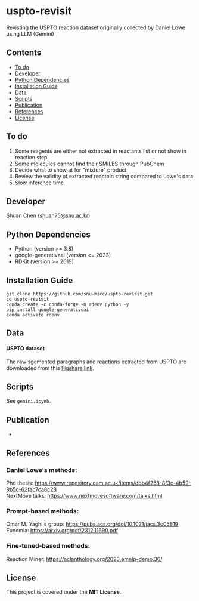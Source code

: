 # uspto-revisit
Revisting the USPTO reaction dataset originally collected by Daniel Lowe using LLM (Gemini)<br>

## Contents

- [To do](#to-do)
- [Developer](#developer)
- [Python Dependencies](#python-dependencies)
- [Installation Guide](#installation-guide)
- [Data](#data)
- [Scripts](#scripts)
- [Publication](#publication)
- [References](#references)
- [License](#license)

## To do
1. Some reagents are either not extracted in reactants list or not show in reaction step
2. Some molecules cannot find their SMILES through PubChem
3. Decide what to show at for "mixture" product
4. Review the validity of extracted reactoin string compared to Lowe's data
5. Slow inference time

## Developer
Shuan Chen (shuan75@snu.ac.kr)<br>

## Python Dependencies
* Python (version >= 3.8)
* google-generativeai (version <= 2023)
* RDKit (version >= 2019)

## Installation Guide

```
git clone https://github.com/snu-micc/uspto-revisit.git
cd uspto-revisit
conda create -c conda-forge -n rdenv python -y
pip install google-generativeai
conda activate rdenv
```

## Data
#### USPTO dataset
The raw sgemented paragraphs and reactions extracted from USPTO are downloaded from this [Figshare link](https://figshare.com/articles/dataset/Chemical_reactions_from_US_patents_1976-Sep2016_/5104873).


## Scripts
See `gemini.ipynb`.

## Publication
-

## References
### Daniel Lowe's methods:
Phd thesis: https://www.repository.cam.ac.uk/items/dbb4f258-8f3c-4b59-9b5c-62fac7ca8c28 <br>
NextMove talks: https://www.nextmovesoftware.com/talks.html

### Prompt-based methods:
Omar M. Yaghi's group: https://pubs.acs.org/doi/10.1021/jacs.3c05819<br>
Eunomia: https://arxiv.org/pdf/2312.11690.pdf

### Fine-tuned-based methods:
Reaction Miner: https://aclanthology.org/2023.emnlp-demo.36/<br>

## License
This project is covered under the **MIT License**.
